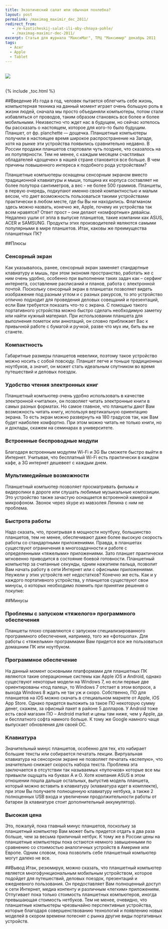 ```yaml
---
title: Экзотический салат или обычная похлебка?
layout: post
permalink: /maximag_maximir_dec_2011/
redirect_from:
   - /e-kzoticheskij-salat-ili-oby-chnaya-pohle/
   - /maximag-maximir-dec-2011/
excerpt: Cтатья для журнала "МаксиМаг", ТРЦ "Максимир" декабрь 2011
tags:
  - Acer
  - Apple
  - Tablet
---
```


<br>
<img src="https://farm8.staticflickr.com/7412/26956090341_bf235f6894_o.jpg">
<br>
<br>

{% include _toc.html %}

##Введение
Из года в год, человек пытается облегчить себе жизнь, компьютерная техника на данный момент играет очень большую роль в жизни людей, сначала мы просто объединяли компьютеры, потом стали избавляться от проводов, таким образом становясь все более и более мобильными. Неизвестно что ждет нас в будущем, но сейчас хотелось бы рассказать о настоящем, которое для кого-то было будущим.
Планшет, от фр. planchette — дощечка. Планшетные компьютеры получили в настоящее время широкое распространение на Западе, хотя на рынке эти устройства появились сравнительно недавно. В России продажи планшетов стартовали чуть позднее, что сказалось на их популярности. Тем не менее, с каждым месяцем счастливых обладателей «дощечек» в нашей стране становится все больше. В чем причины повышенного интереса к подобного рода устройствам?

Планшетные компьютеры оснащены сенсорным экраном вместо традиционной клавиатуры и мыши, толщина их корпуса составляет не более полутора сантиметров, а вес - не более 500 граммов. Планшеты, в первую очередь, подкупают именно своей компактностью и малым весом, что дает возможность пользоваться такими устройствами практически в любом месте, где бы Вы ни находились.
Флагманом здесь можно назвать, конечно же, Apple, почему их устройства так всем нравятся? Ответ прост – они делают «комфортные» девайсы. Недалеко ушли от эпла в выпуске планшетов, такие компании как ASUS, ACER и SAMSUNG. Продукты этих производителей являются самыми популярными в мире планшетов.
Итак, каковы же преимущества планшетных ПК?

##Плюсы

### Сенсорный экран
Как указывалось, ранее, сенсорный экран заменяет стандартные клавиатуру и мышь, при этом экономя пространство, работать же с ним очень удобно, особенно при выполнении таких задач как – серфинг интернета, составление расписаний и планов, работа с электронной почтой. Поскольку сенсорный экран в планшетах позволяет видеть изображение под разным углом и с разных ракурсов, то это устройство отлично подходит для проведения деловых совещаний и презентаций, если Вам требуется показать что-то с экрана. С помощью такого портативного устройства можно быстро сделать необходимую заметку или найти нужный материал. При использовании планшета для выполнения пометок или аннотаций, он словно приближает Вас к привычной работе с бумагой и ручкой, разве что мух им, бить вы не станете.

### Компактность
Габаритные размеры планшетов невелики, поэтому такое устройство можно носить с собой повсюду. Планшет легче и тоньше традиционных ноутбуков, а значит, он может стать идеальным спутником во время путешествий и деловых поездок.

### Удобство чтения электронных книг
Планшетный компьютер очень удобно использовать в качестве электронной «читалки», он позволяет читать электронные книги в самых разных форматах. Но самое главное, что планшеты дают Вам возможность читать книгу, используя вертикальную ориентацию экрана. То есть экран можно развернуть на 180 градусов так, как Вам будет наиболее комфортно. При этом можно читать не только книги, но и доклады, скажем на семинарах в университете.

### Встроенные беспроводные модули
Благодаря встроенным модулям Wi-Fi и 3G Вы сможете быстро выйти в Интернет. Учитывая, что бесплатный Wi-Fi есть практически в каждом кафе, а 3G интернет дешевеет с каждым днем.

### Мультимедийные возможности
Планшетный компьютер позволяет просматривать фильмы и видеролики в дороге или слушать любимые музыкальные композиции. Это устройство также зачастую оснащается встроенной камерой и микрофоном. Звонок через skype из мавзолея Ленина с ним не проблема.

### Быстрота работы
Надо сказать, что, проигрывая в мощности ноутбуку, большинство планшетов, тем не менее, обеспечивают даже более высокую скорость работы со стандартными приложениями. Правда, в планшетах существуют ограничения в многозадачности и работе с определенными «тяжелыми» приложениями. Зато планшет практически мгновенно приводится в состояние боевой готовности. Планшетный компьютер за считанные секунды, одним нажатием пальца, позволит Вам начать работу в сети Интернет или с офисными приложениями.
Неужели у этих устройств нет недостатков? Конечно же есть. Как и у каждого портативного устройства, у планшетов существуют свои минусы, о которых необходимо помнить при принятии решения о покупке:

##Минусы

### Проблемы с запуском «тяжелого» программного обеспечения
Планшеты плохо справляются с запуском специализированного программного обеспечения, например, того же «фотошопа». Для работы с «тяжелыми» программами Вам придется все же пользоваться домашним ПК или ноутбуком.

### Программное обеспечение
На данный момент основными платформами для планшетных ПК являются такие операционные системы как Apple iOS и Android, однако существуют некоторые модели на Windows 7, но если первые две ориентированы «под палец», то Windows 7 отстает в этом вопросе, а выхода Windows 8 ждать не так уж и скоро. Собственно, ПО для планшетов на iOS можно скачать в специальном маркете от Apple, iOS App Store. Однако придется выложить за такое ПО некоторую сумму денег, скажем, за офисный пакет в районе 5 долларов. У Android тоже есть свой магазин ПО – Android market и цены там ниже, чем у Apple, да и бесплатного софта намного больше. К тому же Google намного чаще выпускает обновления для своей ОС.

### Клавиатура
Значительный минус планшетов, особенно для тех, кто набирает большие тексты или собирается печатать лекции. Виртуальная клавиатура на сенсорном экране не позволяет печатать «вслепую», что значительно снижает скорость набора текста. Проблема эта заключается в отсутствии так называемых «пупочков» которые все мы привыкли ощущать на буквах А и О. Хотя компания ASUS в этом отношении пошла дальше остальных, выпустив модель планшета, который можно вставить в клавиатуру (клавиатура идет в комплекте), при этом Вы получаете полноценную клавиатуру нетбука, а также 2 полноценных USB входа и увеличении продолжительности работы от батареи (в клавиатуре стоит дополнительный аккумулятор).

### Высокая цена
Это, пожалуй, пока главный минус планшетов, поскольку за планшетный компьютер Вам может быть придется отдать в два раза больше, чем за весьма приличный нетбук. К тому же в России цены на планшетные компьютеры пока остаются немного завышенными по сравнению со стоимостью аналогичных устройств в Америке или Европе. Одним словом, пока позволить себе планшетный компьютер могут далеко не все.

##Вывод
Итак, резюмируя, можно сказать, что планшетный компьютер является многофункциональным мобильным устройством, которое подойдет для путешествий, деловых поездок, презентаций и ежедневного пользования. Он предоставляет Вам полноценный доступ к сети Интернет, медиа контенту и различным «легким» приложениям.
Отпугивает пока только стоимость планшетных компьютеров, иногда превышающая стоимость нетбуков. Тем не менее, очевидно, что планшетные компьютеры чрезвычайно перспективные устройства, которые благодаря совершенствованию технологий и появлению новых моделей в скором времени потеснят с рынка другие виды портативных устройств.
